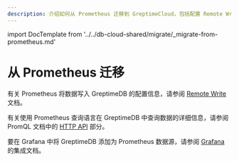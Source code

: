 ```yaml
---
description: 介绍如何从 Prometheus 迁移到 GreptimeCloud，包括配置 Remote Write、使用 PromQL 查询数据以及在 Grafana 中添加数据源。
---
```


import DocTemplate from '../../db-cloud-shared/migrate/_migrate-from-prometheus.md' 

# 从 Prometheus 迁移

<DocTemplate>

<div id="remote-write">

有关 Prometheus 将数据写入 GreptimeDB 的配置信息，请参阅 [Remote Write](/greptimecloud/integrations/prometheus.md#remote-write) 文档。

</div>

<div id="promql">

有关使用 Prometheus 查询语言在 GreptimeDB 中查询数据的详细信息，请参阅 PromQL 文档中的 [HTTP API](/greptimecloud/integrations/prometheus.md#prometheus-http-api-与-promql) 部分。

</div>

<div id="grafana">

要在 Grafana 中将 GreptimeDB 添加为 Prometheus 数据源，请参阅 [Grafana](/greptimecloud/integrations/grafana.md#prometheus-数据源) 的集成文档。

</div>

</DocTemplate>

